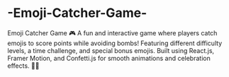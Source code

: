# -Emoji-Catcher-Game-
Emoji Catcher Game 🎮 A fun and interactive game where players catch emojis to score points while avoiding bombs! Featuring different difficulty levels, a time challenge, and special bonus emojis. Built using React.js, Framer Motion, and Confetti.js for smooth animations and celebration effects. 🚀🎉
